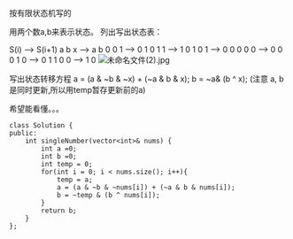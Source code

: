 按有限状态机写的

用两个数a,b来表示状态。 列出写出状态表：

S(i) ——> S(i+1)
a b x ——> a b
0 0 1 ——> 0 1
0 1 1 ——> 1 0
1 0 1 ——> 0 0
0 0 0 ——> 0 0
0 1 0 ——> 0 1
1 0 0 ——> 1 0
![未命名文件(2).jpg](https://pic.leetcode-cn.com/1617795576-yZxLQt-%E6%9C%AA%E5%91%BD%E5%90%8D%E6%96%87%E4%BB%B6\(2\).jpg)


写出状态转移方程
a = (a & ~b & ~x) + (~a & b & x);
b = ~a& (b ^ x); (注意 a, b 是同时更新,所以用temp暂存更新前的a)

希望能看懂。。。

```
class Solution {
public:
    int singleNumber(vector<int>& nums) {
        int a =0;
        int b =0;
        int temp = 0;
        for(int i = 0; i < nums.size(); i++){
            temp = a;
            a = (a & ~b & ~nums[i]) + (~a & b & nums[i]);
            b = ~temp & (b ^ nums[i]);
        }
        return b; 
    }
};
```

